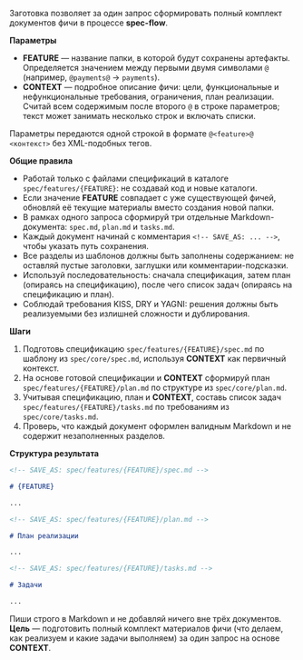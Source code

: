 <!-- spec-flow: единый запуск -->

Заготовка позволяет за один запрос сформировать полный комплект документов фичи в процессе **spec-flow**.

**Параметры**

- **FEATURE** — название папки, в которой будут сохранены артефакты. Определяется значением между первыми двумя символами `@` (например, `@payments@` → `payments`).
- **CONTEXT** — подробное описание фичи: цели, функциональные и нефункциональные требования, ограничения, план реализации. Считай всем содержимым после второго `@` в строке параметров; текст может занимать несколько строк и включать списки.

Параметры передаются одной строкой в формате `@<feature>@ <контекст>` без XML-подобных тегов.

**Общие правила**

- Работай только с файлами спецификаций в каталоге `spec/features/{FEATURE}`: не создавай код и новые каталоги.
- Если значение **FEATURE** совпадает с уже существующей фичей, обновляй её текущие материалы вместо создания новой папки.
- В рамках одного запроса сформируй три отдельные Markdown-документа: `spec.md`, `plan.md` и `tasks.md`.
- Каждый документ начинай с комментария `<!-- SAVE_AS: ... -->`, чтобы указать путь сохранения.
- Все разделы из шаблонов должны быть заполнены содержанием: не оставляй пустые заголовки, заглушки или комментарии-подсказки.
- Используй последовательность: сначала спецификация, затем план (опираясь на спецификацию), после чего список задач (опираясь на спецификацию и план).
- Соблюдай требования KISS, DRY и YAGNI: решения должны быть реализуемыми без излишней сложности и дублирования.

**Шаги**

1. Подготовь спецификацию `spec/features/{FEATURE}/spec.md` по шаблону из `spec/core/spec.md`, используя **CONTEXT** как первичный контекст.
2. На основе готовой спецификации и **CONTEXT** сформируй план `spec/features/{FEATURE}/plan.md` по структуре из `spec/core/plan.md`.
3. Учитывая спецификацию, план и **CONTEXT**, составь список задач `spec/features/{FEATURE}/tasks.md` по требованиям из `spec/core/tasks.md`.
4. Проверь, что каждый документ оформлен валидным Markdown и не содержит незаполненных разделов.

**Структура результата**

```md
<!-- SAVE_AS: spec/features/{FEATURE}/spec.md -->

# {FEATURE}

...

<!-- SAVE_AS: spec/features/{FEATURE}/plan.md -->

# План реализации

...

<!-- SAVE_AS: spec/features/{FEATURE}/tasks.md -->

# Задачи

...
```

Пиши строго в Markdown и не добавляй ничего вне трёх документов. **Цель** — подготовить полный комплект материалов фичи (что делаем, как реализуем и какие задачи выполняем) за один запрос на основе **CONTEXT**.
